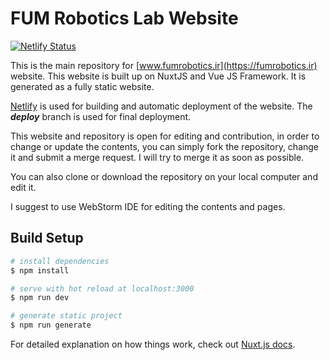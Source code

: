 # FUM Robotics Lab Website
[![Netlify Status](https://api.netlify.com/api/v1/badges/5dcf680c-079e-400e-bfca-e7ac300ef644/deploy-status)](https://app.netlify.com/sites/upbeat-bell-6683dd/deploys)

This is the main repository for [www.fumrobotics.ir](https://fumrobotics.ir) website. This website is built up on NuxtJS and Vue JS Framework. It is generated as a fully static website.

[Netlify](www.netlify.com) is used for building and automatic deployment of the website. The ***deploy*** branch is used for final deployment.

This website and repository is open for editing and contribution, in order to change or update the contents, 
you can simply fork the repository, change it and submit a merge request. I will try to merge it as soon as possible.

You can also clone or download the repository on your local computer and edit it. 

I suggest to use WebStorm IDE for editing the contents and pages.

## Build Setup

```bash
# install dependencies
$ npm install

# serve with hot reload at localhost:3000
$ npm run dev

# generate static project
$ npm run generate
```

For detailed explanation on how things work, check out [Nuxt.js docs](https://nuxtjs.org).
